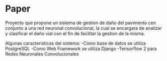 # Paper
Proyecto que propone un sistema de gestion de daño del pavimento cen conjunto a una red neuronal convolucional, la cual se encargara de analizar y 
clasificar el daño vial con el fin de facilitar la gestion de la misma.

Algunas caracteristicas del sistema:
-Como base de datos se utiliza PostgreSQL
-Como Web Framework se utiliza Django
-Tensorflow 2 para Redes Neuronales Convolucionales
